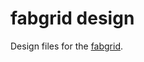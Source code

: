 # fabgrid design

Design files for the [fabgrid](http://archive.fabacademy.org/archives/2017/fablaberfindergarden/students/260/).
